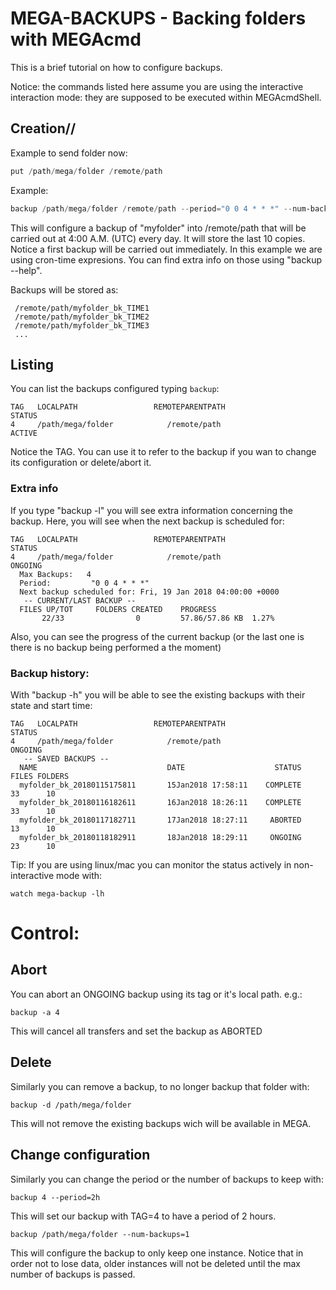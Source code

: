 # MEGA-BACKUPS - Backing folders with MEGAcmd

This is a brief tutorial on how to configure backups.

Notice: the commands listed here assume you are using the interactive interaction mode: they are supposed to be executed within MEGAcmdShell.

## Creation//

Example to send folder now:

```powershell
put /path/mega/folder /remote/path
```

Example: 

```powershell
backup /path/mega/folder /remote/path --period="0 0 4 * * *" --num-backups=10
```

This will configure a backup of "myfolder" into /remote/path that will be carried out at 4:00 A.M. (UTC) every day. It will store the last 10 copies. Notice a first backup will be carried out immediately. In this example we are using cron-time expresions. You can find extra info on those using "backup --help".

Backups will be stored as:

```
 /remote/path/myfolder_bk_TIME1
 /remote/path/myfolder_bk_TIME2
 /remote/path/myfolder_bk_TIME3
 ...
```

## Listing

You can list the backups configured typing `backup`:

```
TAG   LOCALPATH                 REMOTEPARENTPATH                  STATUS
4     /path/mega/folder            /remote/path                   ACTIVE
```

Notice the TAG. You can use it to refer to the backup if you wan to change its configuration or delete/abort it.

### Extra info

If you type "backup -l" you will see extra information concerning the backup. Here, you will see when the next backup is scheduled for:

```
TAG   LOCALPATH                 REMOTEPARENTPATH                  STATUS
4     /path/mega/folder            /remote/path                  ONGOING
  Max Backups:   4
  Period:         "0 0 4 * * *"
  Next backup scheduled for: Fri, 19 Jan 2018 04:00:00 +0000
   -- CURRENT/LAST BACKUP --
  FILES UP/TOT     FOLDERS CREATED    PROGRESS
       22/33                0         57.86/57.86 KB  1.27%
```

Also, you can see the progress of the current backup (or the last one is there is no backup being performed a the moment)

### Backup history:

With "backup -h" you will be able to see the existing backups with their state and start time:

```
TAG   LOCALPATH                 REMOTEPARENTPATH                  STATUS
4     /path/mega/folder            /remote/path                  ONGOING
   -- SAVED BACKUPS --
  NAME                             DATE                    STATUS  FILES FOLDERS
  myfolder_bk_20180115175811       15Jan2018 17:58:11    COMPLETE     33      10
  myfolder_bk_20180116182611       16Jan2018 18:26:11    COMPLETE     33      10
  myfolder_bk_20180117182711       17Jan2018 18:27:11     ABORTED     13      10
  myfolder_bk_20180118182911       18Jan2018 18:29:11     ONGOING     23      10
```

Tip: If you are using linux/mac you can monitor the status actively in non-interactive mode with:

```
watch mega-backup -lh
```

# Control:

## Abort

You can abort an ONGOING backup using its tag or it's local path. e.g.:

```
backup -a 4
```

This will cancel all transfers and set the backup as ABORTED

## Delete

Similarly you can remove a backup, to no longer backup that folder with:

```
backup -d /path/mega/folder
```

This will not remove the existing backups wich will be available in MEGA.

## Change configuration

Similarly you can change the period or the number of backups to keep with:

```
backup 4 --period=2h
```

This will set our backup with TAG=4 to have a period of 2 hours.

```
backup /path/mega/folder --num-backups=1
```

This will configure the backup to only keep one instance. Notice that in order not to lose data, older instances will not be deleted until the max number of backups is passed.